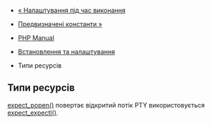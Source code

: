 - [« Налаштування під час виконання](expect.configuration.md)
- [Предвизначені константи »](expect.constants.md)

- [PHP Manual](index.md)
- [Встановлення та налаштування](expect.setup.md)
- Типи ресурсів

## Типи ресурсів

[expect_popen()](function.expect-popen.md) повертає відкритий потік
PTY використовується [expect_expectl()](function.expect-expectl.md).
